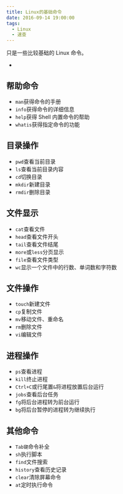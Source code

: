 ```yaml
---
title: Linux的基础命令
date: 2016-09-14 19:00:00
tags:
  - Linux
  - 速查
---
```


只是一些比较基础的 Linux 命令。

- <!--more-->

## 帮助命令

- `man`获得命令的手册
- `info`获得命令的详细信息
- `help`获得 Shell 内置命令的帮助
- `whatis`获得指定命令的功能

## 目录操作

- `pwd`查看当前目录
- `ls`查看当前目录内容
- `cd`切换目录
- `mkdir`新建目录
- `rmdir`删除目录

## 文件显示

- `cat`查看文件
- `head`查看文件开头
- `tail`查看文件结尾
- `more`或`less`分页显示
- `file`查看文件类型
- `wc`显示一个文件中的行数、单词数和字符数

## 文件操作

- `touch`新建文件
- `cp`复制文件
- `mv`移动文件、重命名
- `rm`删除文件
- `vi`编辑文件

## 进程操作

- `ps`查看进程
- `kill`终止进程
- `Ctrl+C`或行尾置`&`将进程放置后台运行
- `jobs`查看后台任务
- `fg`将后台进程转为前台运行
- `bg`将后台暂停的进程转为继续执行

## 其他命令

- `Tab键`命令补全
- `sh`执行脚本
- `find`文件搜索
- `history`查看历史记录
- `clear`清除屏幕命令
- `at`定时执行命令
